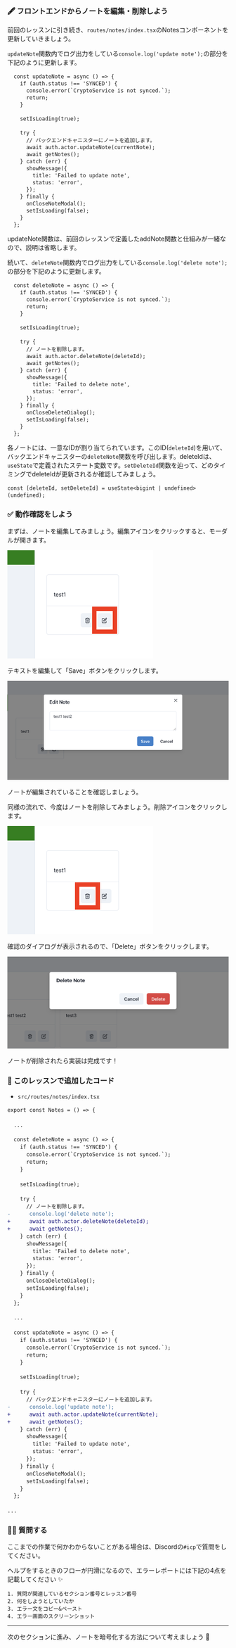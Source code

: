 ### 🖋 フロントエンドからノートを編集・削除しよう

前回のレッスンに引き続き、`routes/notes/index.tsx`のNotesコンポーネントを更新していきましょう。

`updateNote`関数内でログ出力をしている`console.log('update note');`の部分を下記のように更新します。

```tsx
  const updateNote = async () => {
    if (auth.status !== 'SYNCED') {
      console.error(`CryptoService is not synced.`);
      return;
    }

    setIsLoading(true);

    try {
      // バックエンドキャニスターにノートを追加します。
      await auth.actor.updateNote(currentNote);
      await getNotes();
    } catch (err) {
      showMessage({
        title: 'Failed to update note',
        status: 'error',
      });
    } finally {
      onCloseNoteModal();
      setIsLoading(false);
    }
  };
```

updateNote関数は、前回のレッスンで定義したaddNote関数と仕組みが一緒なので、説明は省略します。

続いて、`deleteNote`関数内でログ出力をしている`console.log('delete note');`の部分を下記のように更新します。

```tsx
  const deleteNote = async () => {
    if (auth.status !== 'SYNCED') {
      console.error(`CryptoService is not synced.`);
      return;
    }

    setIsLoading(true);

    try {
      // ノートを削除します。
      await auth.actor.deleteNote(deleteId);
      await getNotes();
    } catch (err) {
      showMessage({
        title: 'Failed to delete note',
        status: 'error',
      });
    } finally {
      onCloseDeleteDialog();
      setIsLoading(false);
    }
  };
```

各ノートには、一意なIDが割り当てられています。このID(`deleteId`)を用いて、バックエンドキャニスターの`deleteNote`関数を呼び出します。deleteIdは、`useState`で定義されたステート変数です。`setDeleteId`関数を辿って、どのタイミングでdeleteIdが更新されるか確認してみましょう。

```tsx
const [deleteId, setDeleteId] = useState<bigint | undefined>(undefined);
```

### ✅ 動作確認をしよう

まずは、ノートを編集してみましょう。編集アイコンをクリックすると、モーダルが開きます。

![](./../../img/section-1/1_5_1.png)

テキストを編集して「Save」ボタンをクリックします。

![](./../../img/section-1/1_5_2.png)

ノートが編集されていることを確認しましょう。

同様の流れで、今度はノートを削除してみましょう。削除アイコンをクリックします。

![](./../../img/section-1/1_5_3.png)

確認のダイアログが表示されるので、「Delete」ボタンをクリックします。

![](./../../img/section-1/1_5_4.png)

ノートが削除されたら実装は完成です！

### 📝 このレッスンで追加したコード

- `src/routes/notes/index.tsx`

```diff
export const Notes = () => {

  ...

  const deleteNote = async () => {
    if (auth.status !== 'SYNCED') {
      console.error(`CryptoService is not synced.`);
      return;
    }

    setIsLoading(true);

    try {
      // ノートを削除します。
-      console.log('delete note');
+      await auth.actor.deleteNote(deleteId);
+      await getNotes();
    } catch (err) {
      showMessage({
        title: 'Failed to delete note',
        status: 'error',
      });
    } finally {
      onCloseDeleteDialog();
      setIsLoading(false);
    }
  };

  ...

  const updateNote = async () => {
    if (auth.status !== 'SYNCED') {
      console.error(`CryptoService is not synced.`);
      return;
    }

    setIsLoading(true);

    try {
      // バックエンドキャニスターにノートを追加します。
-      console.log('update note');
+      await auth.actor.updateNote(currentNote);
+      await getNotes();
    } catch (err) {
      showMessage({
        title: 'Failed to update note',
        status: 'error',
      });
    } finally {
      onCloseNoteModal();
      setIsLoading(false);
    }
  };

...

```

### 🙋‍♂️ 質問する

ここまでの作業で何かわからないことがある場合は、Discordの`#icp`で質問をしてください。

ヘルプをするときのフローが円滑になるので、エラーレポートには下記の4点を記載してください ✨

```
1. 質問が関連しているセクション番号とレッスン番号
2. 何をしようとしていたか
3. エラー文をコピー&ペースト
4. エラー画面のスクリーンショット
```

---

次のセクションに進み、ノートを暗号化する方法について考えましょう 🎉